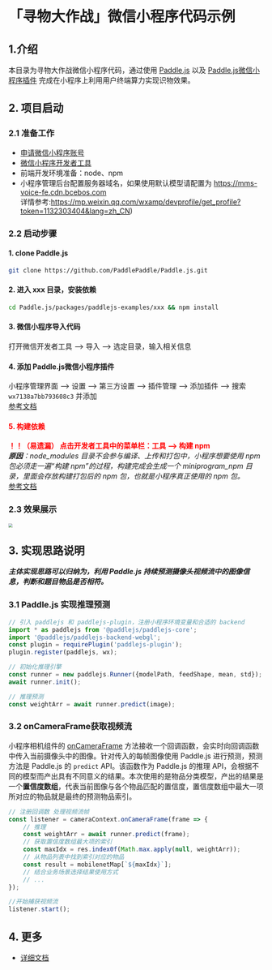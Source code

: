 # 「寻物大作战」微信小程序代码示例

## 1.介绍
本目录为寻物大作战微信小程序代码，通过使用 [Paddle.js](https://github.com/PaddlePaddle/Paddle.js) 以及 [Paddle.js微信小程序插件](https://mp.weixin.qq.com/wxopen/plugindevdoc?appid=wx7138a7bb793608c3&token=956931339&lang=zh_CN) 完成在小程序上利用用户终端算力实现识物效果。

## 2. 项目启动

### 2.1 准备工作
* [申请微信小程序账号](https://mp.weixin.qq.com/)
* [微信小程序开发者工具](https://developers.weixin.qq.com/miniprogram/dev/devtools/download.html)
* 前端开发环境准备：node、npm
* 小程序管理后台配置服务器域名，如果使用默认模型请配置为 https://mms-voice-fe.cdn.bcebos.com  
详情参考:https://mp.weixin.qq.com/wxamp/devprofile/get_profile?token=1132303404&lang=zh_CN)

### 2.2 启动步骤
#### **1. clone Paddle.js**
```sh
git clone https://github.com/PaddlePaddle/Paddle.js.git
```

#### **2. 进入 xxx 目录，安装依赖**
```sh
cd Paddle.js/packages/paddlejs-examples/xxx && npm install
```

#### **3. 微信小程序导入代码**
打开微信开发者工具 --> 导入 --> 选定目录，输入相关信息

#### **4. 添加 Paddle.js微信小程序插件**
小程序管理界面 --> 设置 --> 第三方设置 --> 插件管理 --> 添加插件 --> 搜索 `wx7138a7bb793608c3` 并添加  
[参考文档](https://developers.weixin.qq.com/miniprogram/dev/framework/plugin/using.html)

#### <font color="red">**5. 构建依赖**</font>  
<font color="red">**！！（易遗漏） 点击开发者工具中的菜单栏：工具 --> 构建 npm**</font>  
***原因**：node_modules 目录不会参与编译、上传和打包中，小程序想要使用 npm 包必须走一遍“构建 npm”的过程，构建完成会生成一个 miniprogram_npm 目录，里面会存放构建打包后的 npm 包，也就是小程序真正使用的 npm 包。*  
[参考文档](https://developers.weixin.qq.com/miniprogram/dev/devtools/npm.html)

### 2.3 效果展示
<img src="./exampleImage/demo1.gif" style="zoom:50%;" />

## 3. 实现思路说明
***主体实现思路可以归纳为，利用 Paddle.js 持续预测摄像头视频流中的图像信息，判断和题目物品是否相符。***

### **3.1 Paddle.js 实现推理预测**
```typescript
// 引入 paddlejs 和 paddlejs-plugin，注册小程序环境变量和合适的 backend
import * as paddlejs from '@paddlejs/paddlejs-core';
import '@paddlejs/paddlejs-backend-webgl';
const plugin = requirePlugin('paddlejs-plugin');
plugin.register(paddlejs, wx);

// 初始化推理引擎
const runner = new paddlejs.Runner({modelPath, feedShape, mean, std}); 
await runner.init();

// 推理预测
const weightArr = await runner.predict(image);
```

### **3.2 onCameraFrame获取视频流**
小程序相机组件的 [onCameraFrame](https://developers.weixin.qq.com/miniprogram/dev/api/media/camera/CameraContext.onCameraFrame.html) 方法接收一个回调函数，会实时向回调函数中传入当前摄像头中的图像。针对传入的每帧图像使用 Paddle.js 进行预测，预测方法是 Paddle.js 的 `predict` API。该函数作为 Paddle.js 的推理 API，会根据不同的模型而产出具有不同意义的结果。本次使用的是物品分类模型，产出的结果是一个**置信度数组**，代表当前图像与各个物品匹配的置信度，置信度数组中最大一项所对应的物品就是最终的预测物品索引。
```typescript
// 注册回调数 处理视频流帧
const listener = cameraContext.onCameraFrame(frame => {
    // 推理
    const weightArr = await runner.predict(frame);
    // 获取置信度数组最大项的索引
    const maxIdx = res.index0f(Math.max.apply(null, weightArr));
    // 从物品列表中找到索引对应的物品
    const result = mobilenetMap[`${maxIdx}`];
    // 结合业务场景选择结果使用方式
    // ...
});

//开始捕获视频流
listener.start();
```

## 4. 更多
* [详细文档](https://mp.weixin.qq.com/s/GP1lc3FZ6lQyD7FJfU67xw)